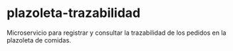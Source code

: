 # plazoleta-trazabilidad
Microservicio para registrar y consultar la trazabilidad de los pedidos en la plazoleta de comidas.
